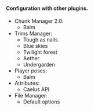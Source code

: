 #### Configuration with other plugins.

- Chunk Manager 2.0:
  - Balm
- Trims Manager:
  - Tough as nails
  - Blue skies
  - Twilight forest
  - Aether
  - Undergarden
- Player poses:
  - Balm
- Attributes:
  - Caelus API
- File Manager:
  - Default options
